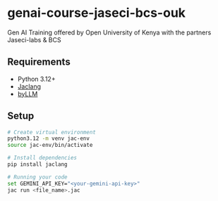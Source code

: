 # genai-course-jaseci-bcs-ouk
Gen AI Training offered by Open University of Kenya with the partners Jaseci-labs &amp; BCS

## Requirements
- Python 3.12+
- [Jaclang](https://pypi.org/project/jaclang/)
- [byLLM](https://pypi.org/project/byllm/)

## Setup
```bash
# Create virtual environment
python3.12 -m venv jac-env
source jac-env/bin/activate

# Install dependencies
pip install jaclang

# Running your code
set GEMINI_API_KEY="<your-gemini-api-key>"
jac run <file_name>.jac